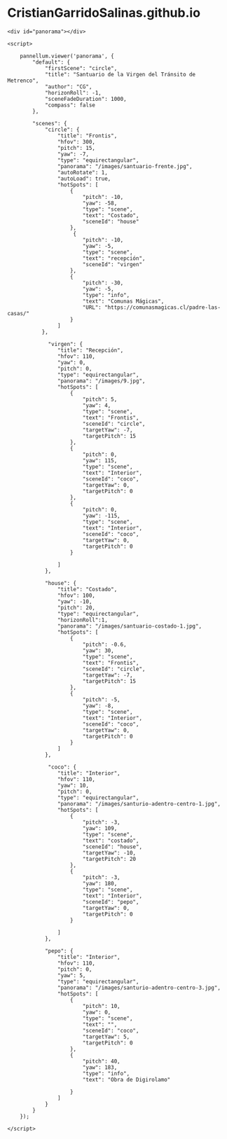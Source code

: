 # CristianGarridoSalinas.github.io
<!DOCTYPE HTML>
<html>

<head>
    <meta charset="utf-8">
    <meta name="viewport" content="width=device-width, initial-scale=1.0">
    <title>Tour 360</title>
    <link rel="stylesheet" href="css/pannellum.css">
    <script type="application/javascript" src="js/vendor/pannellum.js"></script>
    <style>
        #panorama {
            width: 960px;
            height: 540px;
        }
    </style>
</head>

<body>

    <div id="panorama"></div>

    <script>
        
        pannellum.viewer('panorama', {
            "default": {
                "firstScene": "circle",
                "title": "Santuario de la Virgen del Tránsito de Metrenco",
                "author": "CG",
                "horizonRoll": -1,
                "sceneFadeDuration": 1000,
                "compass": false
            },

            "scenes": {
                "circle": {
                    "title": "Frontis",
                    "hfov": 300,
                    "pitch": 15,
                    "yaw": -7,
                    "type": "equirectangular",
                    "panorama": "/images/santuario-frente.jpg",
                    "autoRotate": 1,
                    "autoLoad": true,
                    "hotSpots": [
                        {
                            "pitch": -10,
                            "yaw": -58,
                            "type": "scene",
                            "text": "Costado",
                            "sceneId": "house"
                        },
                         {
                            "pitch": -10,
                            "yaw": -5,
                            "type": "scene",
                            "text": "recepción",
                            "sceneId": "virgen"
                        },
                        {
                            "pitch": -30,
                            "yaw": -5,
                            "type": "info",
                            "text": "Comunas Mágicas",
                            "URL": "https://comunasmagicas.cl/padre-las-casas/"
                        }
                    ]
               },
                
                 "virgen": {
                    "title": "Recepción",
                    "hfov": 110,
                    "yaw": 0,
                    "pitch": 0,
                    "type": "equirectangular",
                    "panorama": "/images/9.jpg",
                    "hotSpots": [
                        {
                            "pitch": 5,
                            "yaw": 4,
                            "type": "scene",
                            "text": "Frontis",
                            "sceneId": "circle",
                            "targetYaw": -7,
                            "targetPitch": 15
                        },
                        {
                            "pitch": 0,
                            "yaw": 115,
                            "type": "scene",
                            "text": "Interior",
                            "sceneId": "coco",
                            "targetYaw": 0,
                            "targetPitch": 0
                        },
                        {
                            "pitch": 0,
                            "yaw": -115,
                            "type": "scene",
                            "text": "Interior",
                            "sceneId": "coco",
                            "targetYaw": 0,
                            "targetPitch": 0
                        }
                        
                    ]
                },

                "house": {
                    "title": "Costado",
                    "hfov": 100,
                    "yaw": -10,
                    "pitch": 20,
                    "type": "equirectangular",
                    "horizonRoll":1,
                    "panorama": "/images/santuario-costado-1.jpg",
                    "hotSpots": [
                        {
                            "pitch": -0.6,
                            "yaw": 30,
                            "type": "scene",
                            "text": "Frontis",
                            "sceneId": "circle",
                            "targetYaw": -7,
                            "targetPitch": 15
                        },
                        {
                            "pitch": -5,
                            "yaw": -8,
                            "type": "scene",
                            "text": "Interior",
                            "sceneId": "coco",
                            "targetYaw": 0,
                            "targetPitch": 0
                        }
                    ]
                },
                
                 "coco": {
                    "title": "Interior",
                    "hfov": 110,
                    "yaw": 10,
                    "pitch": 0,
                    "type": "equirectangular",
                    "panorama": "/images/santurio-adentro-centro-1.jpg",
                    "hotSpots": [
                        {
                            "pitch": -3,
                            "yaw": 109,
                            "type": "scene",
                            "text": "costado",
                            "sceneId": "house",
                            "targetYaw": -10,
                            "targetPitch": 20
                        },
                        {
                            "pitch": -3,
                            "yaw": 180,
                            "type": "scene",
                            "text": "Interior",
                            "sceneId": "pepo",
                            "targetYaw": 0,
                            "targetPitch": 0
                        }
                        
                    ]
                },
                
                "pepo": {
                    "title": "Interior",
                    "hfov": 110,
                    "pitch": 0,
                    "yaw": 5,
                    "type": "equirectangular",
                    "panorama": "/images/santurio-adentro-centro-3.jpg",
                    "hotSpots": [
                        {
                            "pitch": 10,
                            "yaw": 0,
                            "type": "scene",
                            "text": "",
                            "sceneId": "coco",
                            "targetYaw": 5,
                            "targetPitch": 0
                        },
                        {
                            "pitch": 40,
                            "yaw": 183,
                            "type": "info",
                            "text": "Obra de Digirolamo"
                            
                        }
                    ]
                }
            }
        });

    </script>
</body>

</html>
